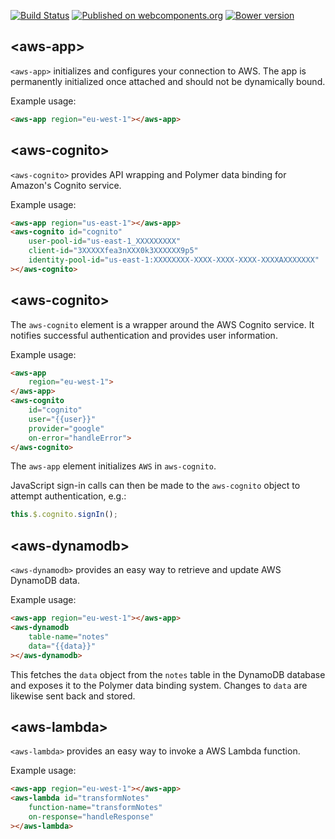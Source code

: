 [![Build Status](https://travis-ci.org/gjdenhertog/polymeraws.svg?branch=master)](https://travis-ci.org/gjdenhertog/polymeraws)
[![Published on webcomponents.org](https://img.shields.io/badge/webcomponents.org-published-blue.svg)](https://beta.webcomponents.org/element/gjdenhertog/polymeraws)
[![Bower version](https://badge.fury.io/bo/polymeraws.svg)](https://badge.fury.io/bo/polymeraws)


## \<aws-app\>

`<aws-app>` initializes and configures your connection to AWS.
The app is permanently initialized once attached and should not be dynamically bound.

Example usage:

```html
<aws-app region="eu-west-1"></aws-app>
```

## \<aws-cognito\>

`<aws-cognito>` provides API wrapping and Polymer data binding for Amazon's
Cognito service.

Example usage:

```html
<aws-app region="us-east-1"></aws-app>
<aws-cognito id="cognito"
    user-pool-id="us-east-1_XXXXXXXXX"
    client-id="3XXXXXfea3nXXX0k3XXXXXX9p5"
    identity-pool-id="us-east-1:XXXXXXXX-XXXX-XXXX-XXXX-XXXXAXXXXXXX"
></aws-cognito>
```

## \<aws-cognito\>

The `aws-cognito` element is a wrapper around the AWS Cognito service. It
notifies successful authentication and provides user information.

Example usage:

```html
<aws-app
    region="eu-west-1">
</aws-app>
<aws-cognito
    id="cognito"
    user="{{user}}"
    provider="google"
    on-error="handleError">
</aws-cognito>
```

The `aws-app` element initializes `AWS` in `aws-cognito`.

JavaScript sign-in calls can then be made to the `aws-cognito` object
to attempt authentication, e.g.:

```javascript
this.$.cognito.signIn();
```


## \<aws-dynamodb\>

`<aws-dynamodb>` provides an easy way to retrieve and update AWS DynamoDB data.

Example usage:

```html
<aws-app region="eu-west-1"></aws-app>
<aws-dynamodb
    table-name="notes"
    data="{{data}}"
></aws-dynamodb>
```

This fetches the `data` object from the `notes` table in the DynamoDB database
and exposes it to the Polymer data binding system. Changes to `data` are
likewise sent back and stored.

## \<aws-lambda\>

`<aws-lambda>` provides an easy way to invoke a AWS Lambda function.

Example usage:

```html
<aws-app region="eu-west-1"></aws-app>
<aws-lambda id="transformNotes"
    function-name="transformNotes"
    on-response="handleResponse"
></aws-lambda>
```
